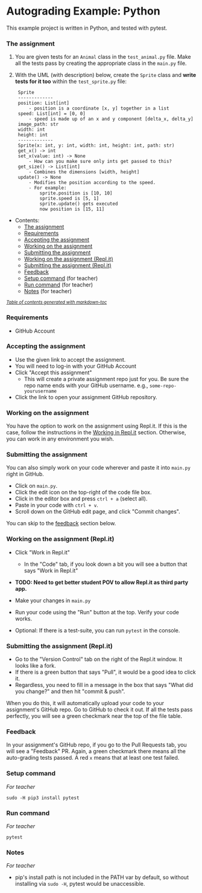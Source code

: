 # Autograding Example: Python
This example project is written in Python, and tested with pytest.

### The assignment
1. You are given tests for an `Animal` class in the `test_animal.py` file. Make all the tests pass by creating the appropriate class in the `main.py` file.
2. With the UML (with description) below, create the `Sprite` class and **write tests for it too** within the `test_sprite.py` file:
        
        Sprite
        -------------
        position: List[int]
            - position is a coordinate [x, y] together in a list
        speed: List[int] = [0, 0]
            - speed is made up of an x and y component [delta_x, delta_y]
        image_path: str
        width: int
        height: int
        -------------
        Sprite(x: int, y: int, width: int, height: int, path: str)
        get_x() -> int
        set_x(value: int) -> None
            - How can you make sure only ints get passed to this?
        get_size() -> List[int]
            - Combines the dimensions [width, height]
        update() -> None
            - Modifies the position according to the speed.
            - For example: 
                sprite.position is [10, 10]
                sprite.speed is [5, 1]
                sprite.update() gets executed
                now position is [15, 11]
        


- Contents:
    + [The assignment](#the-assignment)
    + [Requirements](#requirements)
    + [Accepting the assignment](#accepting-the-assignment)
    + [Working on the assignment](#working-on-the-assignment)
    + [Submitting the assignment](#submitting-the-assignment)
    + [Working on the assignment (Repl.it)](#working-on-the-assignment--replit-)
    + [Submitting the assignment (Repl.it)](#submitting-the-assignment--replit-)
    + [Feedback](#feedback)
    + [Setup command](#setup-command) (for teacher)
    + [Run command](#run-command) (for teacher)
    + [Notes](#notes) (for teacher)

<small><i><a href='http://ecotrust-canada.github.io/markdown-toc/'>Table of contents generated with markdown-toc</a></i></small>

### Requirements
- GitHub Account

### Accepting the assignment
- Use the given link to accept the assignment.
- You will need to log-in with your GitHub Account
- Click "Accept this assignment"
    - This will create a private assignment repo just for you. Be sure the repo name ends with your GitHub username. e.g., `some-repo-yourusername`
- Click the link to open your assignment GitHub repository.

### Working on the assignment
You have the option to work on the assignment using Repl.it. If this is the case, follow the instructions in the [Working in Repl.it](#working-in-replit) section. Otherwise, you can work in any environment you wish.

### Submitting the assignment
You can also simply work on your code wherever and paste it into `main.py` right in GitHub.
- Click on `main.py`.
- Click the edit icon on the top-right of the code file box.
- Click in the editor box and press `ctrl + a` (select all).
- Paste in your code with `ctrl + v`.
- Scroll down on the GitHub edit page, and click "Commit changes".

You can skip to the [feedback](#feedback) section below.

### Working on the assignment (Repl.it)
- Click "Work in Repl.it"
    - In the "Code" tab, if you look down a bit you will see a button that says "Work in Repl.it"

- **TODO: Need to get better student POV to allow Repl.it as third party app.**

- Make your changes in `main.py`
- Run your code using the "Run" button at the top. Verify your code works.
- Optional: If there is a test-suite, you can run `pytest` in the console.

### Submitting the assignment (Repl.it)
- Go to the "Version Control" tab on the right of the Repl.it window. It looks like a fork.
- If there is a green button that says "Pull", it would be a good idea to click it.
- Regardless, you need to fill in a message in the box that says "What did you change?" and then hit "commit & push".

When you do this, it will automatically upload your code to your assignment's GitHub repo. Go to GitHub to check it out.
If all the tests pass perfectly, you will see a green checkmark near the top of the file table.

### Feedback
In your assignment's GitHub repo, if you go to the Pull Requests tab, you will see a "Feedback" PR. Again, a green checkmark there means all the auto-grading tests passed. A red `x` means that at least one test failed.

### Setup command
*For teacher*

`sudo -H pip3 install pytest`

### Run command
*For teacher*

`pytest`

### Notes
*For teacher*

- pip's install path is not included in the PATH var by default, so without installing via `sudo -H`, pytest would be unaccessible.
